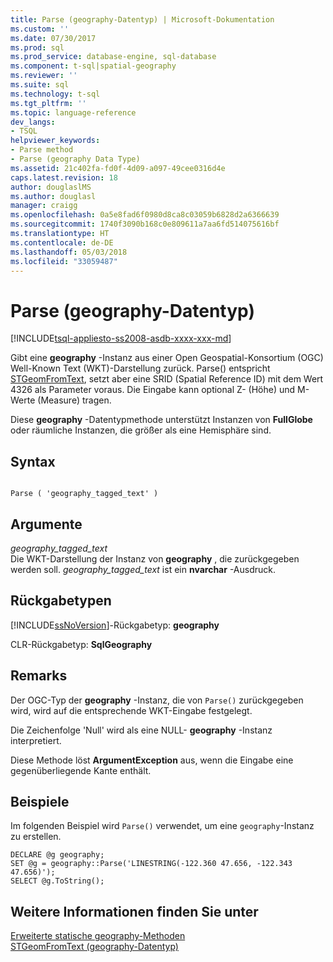 ```yaml
---
title: Parse (geography-Datentyp) | Microsoft-Dokumentation
ms.custom: ''
ms.date: 07/30/2017
ms.prod: sql
ms.prod_service: database-engine, sql-database
ms.component: t-sql|spatial-geography
ms.reviewer: ''
ms.suite: sql
ms.technology: t-sql
ms.tgt_pltfrm: ''
ms.topic: language-reference
dev_langs:
- TSQL
helpviewer_keywords:
- Parse method
- Parse (geography Data Type)
ms.assetid: 21c402fa-fd0f-4d09-a097-49cee0316d4e
caps.latest.revision: 18
author: douglaslMS
ms.author: douglasl
manager: craigg
ms.openlocfilehash: 0a5e8fad6f0980d8ca8c03059b6828d2a6366639
ms.sourcegitcommit: 1740f3090b168c0e809611a7aa6fd514075616bf
ms.translationtype: HT
ms.contentlocale: de-DE
ms.lasthandoff: 05/03/2018
ms.locfileid: "33059487"
---
```

# <a name="parse-geography-data-type"></a>Parse (geography-Datentyp)
[!INCLUDE[tsql-appliesto-ss2008-asdb-xxxx-xxx-md](../../includes/tsql-appliesto-ss2008-asdb-xxxx-xxx-md.md)]

Gibt eine **geography** -Instanz aus einer Open Geospatial-Konsortium (OGC) Well-Known Text (WKT)-Darstellung zurück. Parse() entspricht [STGeomFromText](../../t-sql/spatial-geography/stgeomfromtext-geography-data-type.md), setzt aber eine SRID (Spatial Reference ID) mit dem Wert 4326 als Parameter voraus. Die Eingabe kann optional Z- (Höhe) und M-Werte (Measure) tragen.
  
Diese **geography** -Datentypmethode unterstützt Instanzen von **FullGlobe** oder räumliche Instanzen, die größer als eine Hemisphäre sind.
  
## <a name="syntax"></a>Syntax  
  
```  
  
Parse ( 'geography_tagged_text' )  
```  
  
## <a name="arguments"></a>Argumente  
 *geography_tagged_text*  
 Die WKT-Darstellung der Instanz von **geography** , die zurückgegeben werden soll. *geography_tagged_text* ist ein **nvarchar** -Ausdruck.  
  
## <a name="return-types"></a>Rückgabetypen  
 [!INCLUDE[ssNoVersion](../../includes/ssnoversion-md.md)]-Rückgabetyp: **geography**  
  
 CLR-Rückgabetyp: **SqlGeography**  
  
## <a name="remarks"></a>Remarks  
 Der OGC-Typ der **geography** -Instanz, die von `Parse()` zurückgegeben wird, wird auf die entsprechende WKT-Eingabe festgelegt.  
  
 Die Zeichenfolge 'Null' wird als eine NULL- **geography** -Instanz interpretiert.  
  
 Diese Methode löst **ArgumentException** aus, wenn die Eingabe eine gegenüberliegende Kante enthält.  
  
## <a name="examples"></a>Beispiele  
 Im folgenden Beispiel wird `Parse()` verwendet, um eine `geography`-Instanz zu erstellen.  
  
```  
DECLARE @g geography;   
SET @g = geography::Parse('LINESTRING(-122.360 47.656, -122.343 47.656)');  
SELECT @g.ToString();  
```  
  
## <a name="see-also"></a>Weitere Informationen finden Sie unter  
 [Erweiterte statische geography-Methoden](../../t-sql/spatial-geography/extended-static-geography-methods.md)   
 [STGeomFromText &#40;geography-Datentyp&#41;](../../t-sql/spatial-geography/stgeomfromtext-geography-data-type.md)  
  
  
